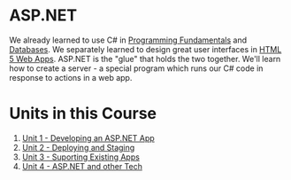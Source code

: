 **ASP.NET**
=============================
We already learned to use C# in [Programming Fundamentals](../programming-fundamentals) and [Databases](databases).  We separately learned to design great user interfaces in [HTML 5 Web Apps](html-5-web-apps).  ASP.NET is the "glue" that holds the two together.  We'll learn how to create a server - a special program which runs our C# code in response to actions in a web app.

**Units in this Course**
===========
1. [Unit 1 - Developing an ASP.NET App](unit-1-developing-an-asp.net-app)
2. [Unit 2 - Deploying and Staging](unit-2-deploying-and-staging)
3. [Unit 3 - Suporting Existing Apps](unit-3-supporting-existing-apps)
4. [Unit 4 - ASP.NET and other Tech](unit-4-asp.net-and-otehr-tech)